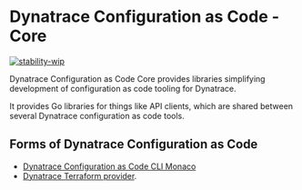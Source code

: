 # Dynatrace Configuration as Code - Core
[![stability-wip](https://img.shields.io/badge/stability-wip-lightgrey.svg)](https://github.com/mkenney/software-guides/blob/master/STABILITY-BADGES.md#work-in-progress)

Dynatrace Configuration as Code Core provides libraries simplifying development of configuration as code tooling for Dynatrace.

It provides Go libraries for things like API clients, which are shared between several Dynatrace configuration as code tools.

## Forms of Dynatrace Configuration as Code

* [Dynatrace Configuration as Code CLI Monaco](https://github.com/dynatrace/dynatrace-configuration-as-code)
* [Dynatrace Terraform provider](https://github.com/dynatrace-oss/terraform-provider-dynatrace).
